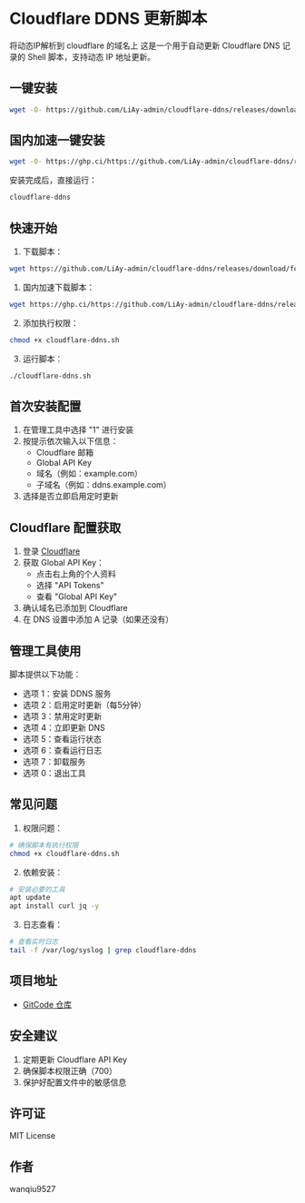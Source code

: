

# Cloudflare DDNS 更新脚本
将动态IP解析到 cloudflare 的域名上
这是一个用于自动更新 Cloudflare DNS 记录的 Shell 脚本，支持动态 IP 地址更新。

## 一键安装

```bash
wget -O- https://github.com/LiAy-admin/cloudflare-ddns/releases/download/fc-ddns.sh/install.sh | sudo bash
```
## 国内加速一键安装

```bash
wget -O- https://ghp.ci/https://github.com/LiAy-admin/cloudflare-ddns/releases/download/fc-ddns.sh/install.sh | sudo bash
```

安装完成后，直接运行：
```bash
cloudflare-ddns
```

## 快速开始

1. 下载脚本：
```bash
wget https://github.com/LiAy-admin/cloudflare-ddns/releases/download/fc-ddns.sh/cloudflare-ddns.sh
```

1. 国内加速下载脚本：
```bash
wget https://ghp.ci/https://github.com/LiAy-admin/cloudflare-ddns/releases/download/fc-ddns.sh/cloudflare-ddns.sh
```

2. 添加执行权限：
```bash
chmod +x cloudflare-ddns.sh
```

3. 运行脚本：
```bash
./cloudflare-ddns.sh
```

## 首次安装配置

1. 在管理工具中选择 "1" 进行安装
2. 按提示依次输入以下信息：
   - Cloudflare 邮箱
   - Global API Key
   - 域名（例如：example.com）
   - 子域名（例如：ddns.example.com）
3. 选择是否立即启用定时更新

## Cloudflare 配置获取

1. 登录 [Cloudflare](https://dash.cloudflare.com)
2. 获取 Global API Key：
   - 点击右上角的个人资料
   - 选择 "API Tokens"
   - 查看 "Global API Key"
3. 确认域名已添加到 Cloudflare
4. 在 DNS 设置中添加 A 记录（如果还没有）

## 管理工具使用

脚本提供以下功能：
- 选项 1：安装 DDNS 服务
- 选项 2：启用定时更新（每5分钟）
- 选项 3：禁用定时更新
- 选项 4：立即更新 DNS
- 选项 5：查看运行状态
- 选项 6：查看运行日志
- 选项 7：卸载服务
- 选项 0：退出工具

## 常见问题

1. 权限问题：
```bash
# 确保脚本有执行权限
chmod +x cloudflare-ddns.sh
```

2. 依赖安装：
```bash
# 安装必要的工具
apt update
apt install curl jq -y
```

3. 日志查看：
```bash
# 查看实时日志
tail -f /var/log/syslog | grep cloudflare-ddns
```

## 项目地址

- [GitCode 仓库](https://github.com/LiAy-admin/cloudflare-ddns)

## 安全建议

1. 定期更新 Cloudflare API Key
2. 确保脚本权限正确（700）
3. 保护好配置文件中的敏感信息

## 许可证

MIT License

## 作者

wanqiu9527
